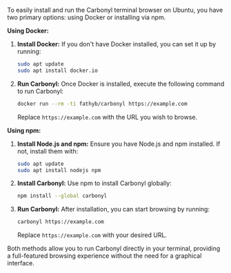 To easily install and run the Carbonyl terminal browser on Ubuntu, you have two primary options: using Docker or installing via npm.

**Using Docker:**

1. **Install Docker:** If you don't have Docker installed, you can set it up by running:

   ```bash
   sudo apt update
   sudo apt install docker.io
   ```


2. **Run Carbonyl:** Once Docker is installed, execute the following command to run Carbonyl:

   ```bash
   docker run --rm -ti fathyb/carbonyl https://example.com
   ```


   Replace `https://example.com` with the URL you wish to browse.

**Using npm:**

1. **Install Node.js and npm:** Ensure you have Node.js and npm installed. If not, install them with:

   ```bash
   sudo apt update
   sudo apt install nodejs npm
   ```


2. **Install Carbonyl:** Use npm to install Carbonyl globally:

   ```bash
   npm install --global carbonyl
   ```


3. **Run Carbonyl:** After installation, you can start browsing by running:

   ```bash
   carbonyl https://example.com
   ```


   Replace `https://example.com` with your desired URL.

Both methods allow you to run Carbonyl directly in your terminal, providing a full-featured browsing experience without the need for a graphical interface.
